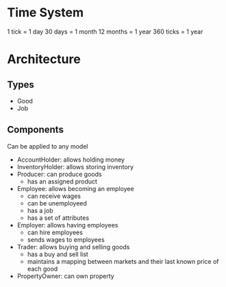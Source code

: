 # Time System
1 tick = 1 day
30 days = 1 month
12 months = 1 year
360 ticks = 1 year

# Architecture

## Types
- Good
- Job

## Components
Can be applied to any model

- AccountHolder: allows holding money
- InventoryHolder: allows storing inventory
- Producer: can produce goods
  - has an assigned product
- Employee: allows becoming an employee
  - can receive wages
  - can be unemployeed
  - has a job
  - has a set of attributes
- Employer: allows having employees
  - can hire employees
  - sends wages to employees
- Trader: allows buying and selling goods
  - has a buy and sell list
  - maintains a mapping between markets and their last known price of each good
- PropertyOwner: can own property
